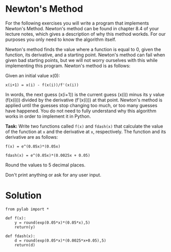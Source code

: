 # Newton's Method

For the following exercises you will write a program that implements Newton's Method. Newton's method can be found in chapter 8.4 of your lecture notes, which gives a description of why this method workds. For our purposes you only need to know the algorithm itself.

Newton's method finds the value where a function is equal to 0, given the function, its derivative, and a starting point. Newton's method can fail when given bad starting points, but we will not worry ourselves with this while implementing this program. Newton's method is as follows:

Given an initial value x(0):

`x(i+1) = x(i) - f(x(i))/f'(x(i))`

In words, the next guess (x(i+1)) is the current guess (x(i)) minus its y value (f(x(i))) divided by the derivative (f'(x(i))) at that point. Newton's method is applied until the guesses stop changing too much, or too many guesses have happened. You do not need to fully understand why this algorithm works in order to implement it in Python.

**Task:** Write two functions called `f(x)` and `fdash(x)` that calculate the value of the function at `x` and the derivative at `x`, respectively. The function and its derivative are as follows:


`f(x) = e^(0.05x)*(0.05x)`

`fdash(x) = e^(0.05x)*(0.0025x + 0.05)`

Round the values to 5 decimal places. 

Don't print anything or ask for any user input. 

# Solution

```
from pylab import *

def f(x):
    y = round(exp(0.05*x)*(0.05*x),5)
    return(y)
    
def fdash(x):
    d = round(exp(0.05*x)*(0.0025*x+0.05),5)
    return(d)


```

